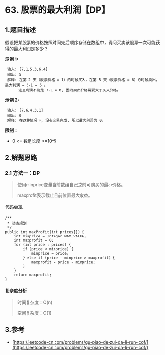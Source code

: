 # 63. 股票的最大利润【DP】

## 1.题目描述

假设把某股票的价格按照时间先后顺序存储在数组中，请问买卖该股票一次可能获得的最大利润是多少？

**示例 1:**

```text
 输入: [7,1,5,3,6,4]
 输出: 5
 解释: 在第 2 天（股票价格 = 1）的时候买入，在第 5 天（股票价格 = 6）的时候卖出，最大利润 = 6-1 = 5 。
      注意利润不能是 7-1 = 6, 因为卖出价格需要大于买入价格。
```

**示例 2:**

```text
 输入: [7,6,4,3,1]
 输出: 0
 解释: 在这种情况下, 没有交易完成, 所以最大利润为 0。
```

**限制：**

* 0 &lt;= 数组长度 &lt;=10^5

## 2.解题思路

### 2.1 方法一：DP

> 使用minprice变量当前数组自己之前可购买的最小价格。
>
> maxprofit表示截止目前位置最大收益。

#### 代码实现

```text
/**
 * 动态规划
 */
public int maxProfit(int prices[]) {
    int minprice = Integer.MAX_VALUE;
    int maxprofit = 0;
    for (int price : prices) {
        if (price < minprice) {
            minprice = price;
        } else if (price - minprice > maxprofit) {
            maxprofit = price - minprice;
        }
    }
    return maxprofit;
}
```

#### 复杂度分析

> 时间复杂度：O\(n\)
>
> 空间复杂度：O\(1\)

## 3.参考

* [https://leetcode-cn.com/problems/gu-piao-de-zui-da-li-run-lcof/](https://leetcode-cn.com/problems/gu-piao-de-zui-da-li-run-lcof/)

